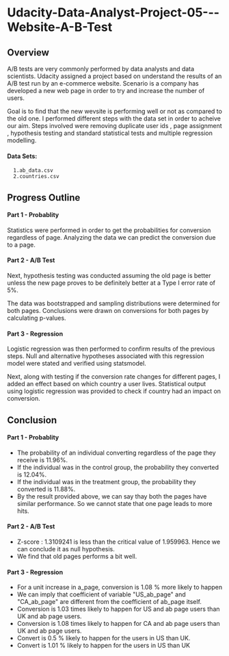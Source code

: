 # Udacity-Data-Analyst-Project-05---Website-A-B-Test

## Overview
A/B tests are very commonly performed by data analysts and data scientists. Udacity assigned a project based on understand the results of an A/B test run by an e-commerce website. Scenario is a company has developed a new web page in order to try and increase the number of users.

Goal is to find that the new wevsite is performing well or not as compared to the old one. I performed different steps with the data set 
in order to acheive our aim. Steps involved were removing duplicate user ids , page assignment , hypothesis testing and standard statistical tests and multiple regression modelling.

#### Data Sets:
      1.ab_data.csv
      2.countries.csv
      


## Progress Outline

#### Part 1 - Probablity
Statistics were performed in order to get the probabilities for conversion regardless of page. Analyzing the data we can predict the conversion due to a page.

#### Part 2 - A/B Test
Next, hypothesis testing was conducted assuming the old page is better unless the new page proves to be definitely better at a Type I error rate of 5%.

The data was bootstrapped and sampling distributions were determined for both pages. Conclusions were drawn on conversions for both pages by calculating p-values.

#### Part 3 - Regression
Logistic regression was then performed to confirm results of the previous steps. Null and alternative hypotheses associated with this regression model were stated and verified using statsmodel.

Next, along with testing if the conversion rate changes for different pages, I added an effect based on which country a user lives. Statistical output using logistic regression was provided to check if country had an impact on conversion.


## Conclusion

#### Part 1 - Probablity
- The probability of an individual converting regardless of the page they receive is 11.96%.
- If the individual was in the control group, the probability they converted is 12.04%.
- If the individual was in the treatment group, the probability they converted is 11.88%.
- By the result provided above, we can say thay both the pages have similar performance. So we cannot state that one page leads to more   hits.

#### Part 2 - A/B Test
- Z-score : 1.3109241 is less than the critical value of 1.959963. Hence we can conclude it as null hypothesis.
- We find that old pages performs a bit well.

#### Part 3 - Regression
- For a unit increase in a_page, conversion is 1.08 % more likely to happen
- We can imply that coefficient of variable "US_ab_page" and "CA_ab_page" are different from the coefficient of ab_page itself.
- Conversion is 1.03 times likely to happen for US and ab page users than UK and ab page users.
- Conversion is 1.08 times likely to happen for CA and ab page users than UK and ab page users.
- Convert is 0.5 % likely to happen for the users in US than UK.
- Convert is 1.01 % likely to happen for the users in US than UK
